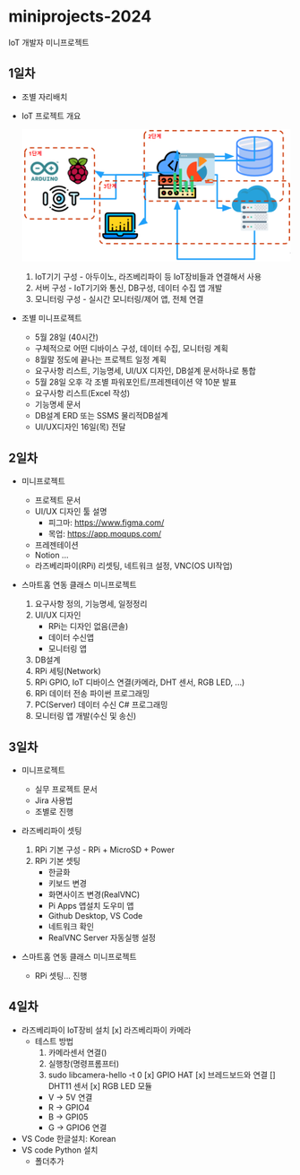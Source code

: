 # miniprojects-2024
IoT 개발자 미니프로젝트

## 1일차
- 조별 자리배치
- IoT 프로젝트 개요

    ![IoT 프로젝트](https://raw.githubusercontent.com/RiverGang/miniprojects-2024/main/images/mp001.png)

    1. IoT기기 구성 - 아두이노, 라즈베리파이 등 IoT장비들과 연결해서 사용
    2. 서버 구성 - IoT기기와 통신, DB구성, 데이터 수집 앱 개발
    3. 모니터링 구성 - 실시간 모니터링/제어 앱, 전체 연결
    
- 조별 미니프로젝트
    - 5월 28일 (40시간)
    - 구체적으로 어떤 디바이스 구성, 데이터 수집, 모니터링 계획
    - 8월말 정도에 끝나는 프로젝트 일정 계획
    - 요구사항 리스트, 기능명세, UI/UX 디자인, DB설계 문서하나로 통합
    - 5월 28일 오후 각 조별 파워포인트/프레젠테이션 약 10분 발표
    - 요구사항 리스트(Excel 작성)
    - 기능명세 문서
    - DB설계 ERD 또는 SSMS 물리적DB설계
    - UI/UX디자인 16일(목) 전달
    
## 2일차
- 미니프로젝트
    - 프로젝트 문서
    - UI/UX 디자인 툴 설명
        - 피그마: https://www.figma.com/
        - 목업: https://app.moqups.com/
    - 프레젠테이션
    - Notion ...
    - 라즈베리파이(RPi) 리셋팅, 네트워크 설정, VNC(OS UI작업)
    
- 스마트홈 연동 클래스 미니프로젝트
    1. 요구사항 정의, 기능명세, 일정정리
    2. UI/UX 디자인
        - RPi는 디자인 없음(콘솔)
        - 데이터 수신앱
        - 모니터링 앱
    3. DB설계
    4. RPi 세팅(Network)
    5. RPi GPIO, IoT 디바이스 연결(카메라, DHT 센서, RGB LED, ...)
    6. RPi 데이터 전송 파이썬 프로그래밍
    7. PC(Server) 데이터 수신 C# 프로그래밍
    8. 모니터링 앱 개발(수신 및 송신)

## 3일차
- 미니프로젝트
    - 실무 프로젝트 문서
    - Jira 사용법
    - 조별로 진행

- 라즈베리파이 셋팅
    1. RPi 기본 구성 - RPi + MicroSD + Power
    2. RPi 기본 셋팅
        - 한글화
        - 키보드 변경
        - 화면사이즈 변경(RealVNC)
        - Pi Apps 앱설치 도우미 앱
        - Github Desktop, VS Code
        - 네트워크 확인
        - RealVNC Server 자동실행 설정


- 스마트홈 연동 클래스 미니프로젝트
    - RPi 셋팅... 진행

## 4일차
- 라즈베리파이 IoT장비 설치
    [x] 라즈베리파이 카메라
    - 테스트 방법
        1. 카메라센서 연결()
        2. 실행창(명령프롬프터)
        3. sudo libcamera-hello -t 0
    [x] GPIO HAT
    [x] 브레드보드와 연결
    [] DHT11 센서
    [x] RGB LED 모듈
        - V -> 5V 연결 
        - R -> GPIO4
        - B -> GPI05
        - G -> GPIO6 연결
- VS Code 한글설치: Korean
- VS code Python 설치
    - 폴더추가
